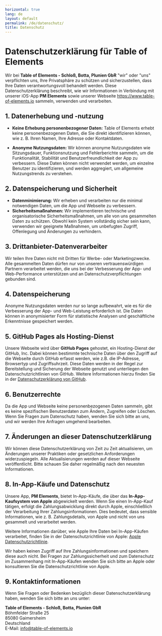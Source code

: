 ```yaml
---
horizontal: true
lang: de
layout: default
permalink: /de/datenschutz/
title: Datenschutz
---
```


# Datenschutzerklärung für Table of Elements

Wir bei **Table of Elements - Schloß, Botta, Plunien GbR** "wir" oder "uns" verpflichten uns, Ihre Privatsphäre zu schützen und sicherzustellen, dass Ihre Daten verantwortungsvoll behandelt werden. Diese Datenschutzerklärung beschreibt, wie wir Informationen in Verbindung mit unserer iOS-App **PM Elements** sowie unserer Webseite https://www.table-of-elements.io sammeln, verwenden und verarbeiten.

## 1. Datenerhebung und -nutzung
- **Keine Erhebung personenbezogener Daten:** Table of Elements erhebt keine personenbezogenen Daten, die Sie direkt identifizieren können, wie z. B. Ihren Namen, Ihre Adresse oder Kontaktdaten.

- **Anonyme Nutzungsdaten:** Wir können anonyme Nutzungsdaten wie Sitzungsdauer, Funktionsnutzung und Fehlerberichte sammeln, um die Funktionalität, Stabilität und Benutzerfreundlichkeit der App zu verbessern. Diese Daten können nicht verwendet werden, um einzelne Benutzer zu identifizieren, und werden aggregiert, um allgemeine Nutzungstrends zu verstehen.

## 2. Datenspeicherung und Sicherheit
- **Datenminimierung:** Wir erheben und verarbeiten nur die minimal notwendigen Daten, um die App und Webseite zu verbessern.
- **Sicherheitsmaßnahmen:** Wir implementieren technische und organisatorische Sicherheitsmaßnahmen, um alle von uns gesammelten Daten zu schützen. Obwohl kein System vollständig sicher sein kann, verwenden wir geeignete Maßnahmen, um unbefugten Zugriff, Offenlegung und Änderungen zu verhindern.

## 3. Drittanbieter-Datenverarbeiter
Wir teilen Ihre Daten nicht mit Dritten für Werbe- oder Marketingzwecke. Alle gesammelten Daten dürfen nur von unseren vertrauenswürdigen Partnern verarbeitet werden, die uns bei der Verbesserung der App- und Web-Performance unterstützen und an Datenschutzverpflichtungen gebunden sind.

## 4. Datenspeicherung
Anonyme Nutzungsdaten werden nur so lange aufbewahrt, wie es für die Verbesserung der App- und Web-Leistung erforderlich ist. Die Daten können in anonymisierter Form für statistische Analysen und geschäftliche Erkenntnisse gespeichert werden.

## 5. GitHub Pages als Hosting-Dienst
Unsere Webseite wird über **GitHub Pages** gehostet, ein Hosting-Dienst der GitHub, Inc. Dabei können bestimmte technische Daten über den Zugriff auf die Webseite durch GitHub erfasst werden, wie z.B. die IP-Adresse, Browsertyp und Zugriffsuhrzeit. Diese Daten werden in der Regel zur Bereitstellung und Sicherung der Webseite genutzt und unterliegen den Datenschutzrichtlinien von GitHub. Weitere Informationen hierzu finden Sie in der [Datenschutzerklärung von GitHub](https://docs.github.com/de/site-policy/privacy-policies/github-privacy-statement).

## 6. Benutzerrechte
Da die App und Webseite keine personenbezogenen Daten sammeln, gibt es keine spezifischen Benutzerdaten zum Ändern, Zugreifen oder Löschen. Wenn Sie Fragen zum Datenschutz haben, wenden Sie sich bitte an uns, und wir werden Ihre Anfragen umgehend bearbeiten.

## 7. Änderungen an dieser Datenschutzerklärung
Wir können diese Datenschutzerklärung von Zeit zu Zeit aktualisieren, um Änderungen unserer Praktiken oder gesetzlichen Anforderungen widerzuspiegeln. Alle Aktualisierungen werden auf dieser Webseite veröffentlicht. Bitte schauen Sie daher regelmäßig nach den neuesten Informationen.

## 8. In-App-Käufe und Datenschutz

Unsere App, **PM Elements**, bietet In-App-Käufe, die über das **In-App-Kaufsystem von Apple** abgewickelt werden. Wenn Sie einen In-App-Kauf tätigen, erfolgt die Zahlungsabwicklung direkt durch Apple, einschließlich der Verarbeitung Ihrer Zahlungsinformationen. Dies bedeutet, dass sensible Informationen, wie z. B. Zahlungsdetails, von Apple und nicht von uns gesammelt und verarbeitet werden.

Weitere Informationen darüber, wie Apple Ihre Daten bei In-App-Käufen verarbeitet, finden Sie in der Datenschutzrichtlinie von Apple: [Apple Datenschutzrichtlinie](https://www.apple.com/legal/privacy/de-ww/).

Wir haben keinen Zugriff auf Ihre Zahlungsinformationen und speichern diese auch nicht. Bei Fragen zur Zahlungssicherheit und zum Datenschutz im Zusammenhang mit In-App-Käufen wenden Sie sich bitte an Apple oder konsultieren Sie die Datenschutzrichtlinie von Apple.

## 9. Kontaktinformationen
Wenn Sie Fragen oder Bedenken bezüglich dieser Datenschutzerklärung haben, wenden Sie sich bitte an uns unter:

**Table of Elements - Schloß, Botta, Plunien GbR**\
Böhmfelder Straße 25\
85080 Gaimersheim\
Deutschland\
E-Mail: info@table-of-elements.io
